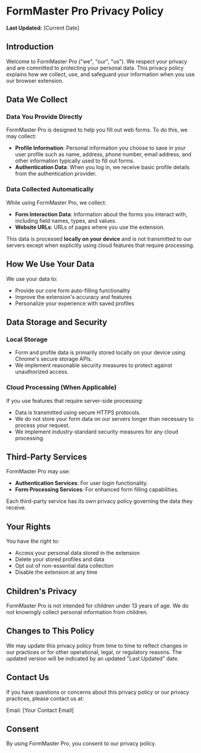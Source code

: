 # FormMaster Pro Privacy Policy

**Last Updated:** [Current Date]

## Introduction

Welcome to FormMaster Pro ("we", "our", "us"). We respect your privacy and are committed to protecting your personal data. This privacy policy explains how we collect, use, and safeguard your information when you use our browser extension.

## Data We Collect

### Data You Provide Directly

FormMaster Pro is designed to help you fill out web forms. To do this, we may collect:

- **Profile Information**: Personal information you choose to save in your user profile such as name, address, phone number, email address, and other information typically used to fill out forms.
- **Authentication Data**: When you log in, we receive basic profile details from the authentication provider.

### Data Collected Automatically

While using FormMaster Pro, we collect:

- **Form Interaction Data**: Information about the forms you interact with, including field names, types, and values.
- **Website URLs**: URLs of pages where you use the extension.

This data is processed **locally on your device** and is not transmitted to our servers except when explicitly using cloud features that require processing.

## How We Use Your Data

We use your data to:

- Provide our core form auto-filling functionality
- Improve the extension's accuracy and features
- Personalize your experience with saved profiles

## Data Storage and Security

### Local Storage

- Form and profile data is primarily stored locally on your device using Chrome's secure storage APIs.
- We implement reasonable security measures to protect against unauthorized access.

### Cloud Processing (When Applicable)

If you use features that require server-side processing:

- Data is transmitted using secure HTTPS protocols.
- We do not store your form data on our servers longer than necessary to process your request.
- We implement industry-standard security measures for any cloud processing.

## Third-Party Services

FormMaster Pro may use:

- **Authentication Services**: For user login functionality.
- **Form Processing Services**: For enhanced form filling capabilities.

Each third-party service has its own privacy policy governing the data they receive.

## Your Rights

You have the right to:

- Access your personal data stored in the extension
- Delete your stored profiles and data
- Opt out of non-essential data collection
- Disable the extension at any time

## Children's Privacy

FormMaster Pro is not intended for children under 13 years of age. We do not knowingly collect personal information from children.

## Changes to This Policy

We may update this privacy policy from time to time to reflect changes in our practices or for other operational, legal, or regulatory reasons. The updated version will be indicated by an updated "Last Updated" date.

## Contact Us

If you have questions or concerns about this privacy policy or our privacy practices, please contact us at:

Email: [Your Contact Email]

## Consent

By using FormMaster Pro, you consent to our privacy policy.
